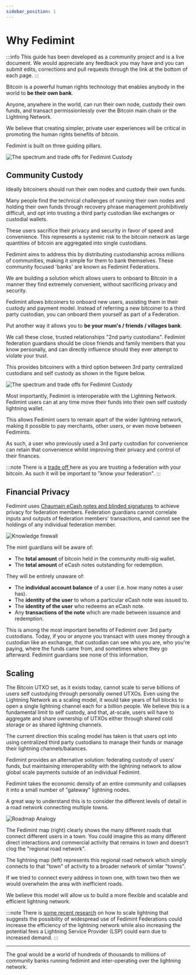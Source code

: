 ```yaml
---
sidebar_position: 1
---
```


# Why Fedimint

:::info
This guide has been developed as a community project and is a live document. We would appreciate any feedback you may have and you can submit edits, corrections and pull requests through the link at the bottom of each page.
:::

Bitcoin is a powerful human rights technology that enables anybody in the world to **be their own bank**.

Anyone, anywhere in the world, can run their own node, custody their own funds, and transact permissionlessly over the Bitcoin main chain or the Lightning Network.

We believe that creating simpler, private user experiences will be critical in promoting the human rights benefits of bitcoin.

Fedimint is built on three guiding pillars.

<div style={{textAlign: 'center'}}>

![The spectrum and trade offs for Fedimint Custody](/img/raw-figures/fm-benefits.excalidraw.png)

</div>

## Community Custody

Ideally bitcoiners should run their own nodes and custody their own funds.

Many people find the technical challenges of running their own nodes and holding their own funds through recovery phrase management prohibitively difficult, and opt into trusting a third party custodian like exchanges or custodial wallets.

These users sacrifice their privacy and security in favor of speed and convenience. This represents a systemic risk to the bitcoin network as large quantities of bitcoin are aggregated into single custodians.

Fedimint aims to address this by distributing custodianship across millions of communities, making it simple for them to bank themselves. These community focused 'banks' are known as Fedimint Federations.

We are building a solution which allows users to onboard to Bitcoin in a manner they find extremely convenient, without sacrificing privacy and security.

Fedimint allows bitcoiners to onboard new users, assisting them in their custody and payment model. Instead of referring a new bitcoiner to a third party custodian, you can onboard them yourself as part of a Federation.

Put another way it allows you to **be your mum's / friends / villages bank**.

We call these close, trusted relationships "2nd party custodians". Fedimint federation guardians should be close friends and family members that you know personally, and can directly influence should they ever attempt to violate your trust.

This provides bitcoiners with a third option between 3rd party centralized custodians and self custody as shown in the figure below.

<div style={{textAlign: 'center'}}>

![The spectrum and trade offs for Fedimint Custody](/img/raw-figures/fm-spectrum-custody.excalidraw.png)

</div>

Most importantly, Fedimint is interoperable with the Lightning Network. Fedimint users can at any time move their funds into their own self custody lightning wallet.

This allows Fedimint users to remain apart of the wider lightning network, making it possible to pay merchants, other users, or even move between Fedimints.

As such, a user who previously used a 3rd party custodian for convenience can retain that convenience whilst improving their privacy and control of their finances.

:::note
There is a [trade off ](../TradeOffs/NotYOurKeys) here as you are trusting a federation with your bitcoin. As such it will be important to "know your federation".
:::

## Financial Privacy

Fedimint uses [Chaumain eCash notes and blinded signatures](/docs/CommonTerms/Blind%20Signatures) to achieve privacy for federation members. Federation guardians cannot correlate inputs and outputs of federation members' transactions, and cannot see the holdings of any individual federation member.

<div style={{textAlign: 'center'}}>

![Knowledge firewall](/img/raw-figures/fm-privacy-firewall.excalidraw.png)

</div>

The mint guardians will be aware of:

- The **total amount** of bitcoin held in the community multi-sig wallet.
- The **total amount** of eCash notes outstanding for redemption.

They will be entirely unaware of:

- The **individual account balance** of a user (i.e. how many notes a user has).
- The **identity of the user** to whom a particular eCash note was issued to.
- The **identity of the user** who redeems an eCash note.
- Any **transactions of the note** which are made between issuance and redemption.

This is among the most important benefits of Fedimint over 3rd party custodians. Today, if you or anyone you transact with uses money through a custodian like an exchange, that custodian can see who you are, who you're paying, where the funds came from, and sometimes where they go afterward. Fedimint guardians see none of this information.

## Scaling

The Bitcoin UTXO set, as it exists today, cannot scale to serve billions of users self custodying through personally owned UTXOs. Even using the Lightning Network as a scaling model, it would take years of full blocks to open a single lightning channel each for a billion people. We believe this is a fundamental limit to self custody, and that, at-scale, users will have to aggregate and share ownership of UTXOs either through shared cold storage or as shared lightning channels.

The current direction this scaling model has taken is that users opt into using centralized third party custodians to manage their funds or manage their lightning channels/balances.

Fedimint provides an alternative solution: federating custody of users' funds, but maintaining interoperability with the lightning network to allow global scale payments outside of an individual Fedimint.

Fedimint takes the economic density of an entire community and collapses it into a small number of "gateway" lightning nodes.

A great way to understand this is to consider the different levels of detail in a road network connecting multiple towns.

<div style={{textAlign: 'center'}}>

![Roadmap Analogy](/img/raw-figures/fm-roadmap-analogy.excalidraw.png)

</div>

The Fedimint map (right) clearly shows the many different roads that connect different users in a town. You could imagine this as many different direct interactions and commercial activity that remains in town and doesn't clog the "regional road network".

The lightning map (left) represents this regional road network which simply connects to that "town" of activity to a broader network of similar "towns".

If we tried to connect every address in town one, with town two then we would overwhelm the area with inefficient roads.

We believe this model will allow us to build a more flexible and scalable and efficient lightning network.

:::note
There is [some recent research](https://github.com/renepickhardt/mpp-splitter/issues/12#issuecomment-1143772489) on how to scale lightning that suggests the possibility of widespread use of Fedimint Federations could increase the efficiency of the lightning network while also increasing the potential fees a Lightning Service Provider (LSP) could earn due to increased demand.
:::

---

The goal would be a world of hundreds of thousands to millions of community banks running fedimint and inter-operating over the lightning network.
